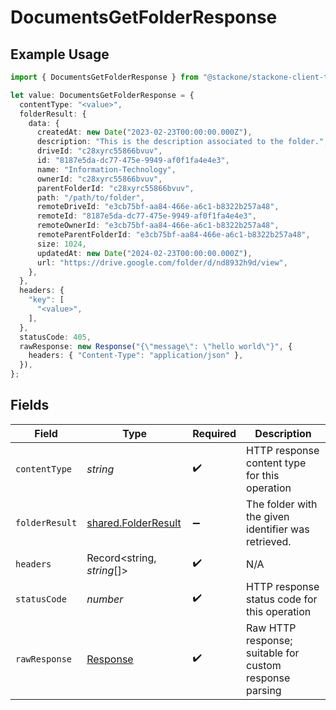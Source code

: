 # DocumentsGetFolderResponse

## Example Usage

```typescript
import { DocumentsGetFolderResponse } from "@stackone/stackone-client-ts/sdk/models/operations";

let value: DocumentsGetFolderResponse = {
  contentType: "<value>",
  folderResult: {
    data: {
      createdAt: new Date("2023-02-23T00:00:00.000Z"),
      description: "This is the description associated to the folder.",
      driveId: "c28xyrc55866bvuv",
      id: "8187e5da-dc77-475e-9949-af0f1fa4e4e3",
      name: "Information-Technology",
      ownerId: "c28xyrc55866bvuv",
      parentFolderId: "c28xyrc55866bvuv",
      path: "/path/to/folder",
      remoteDriveId: "e3cb75bf-aa84-466e-a6c1-b8322b257a48",
      remoteId: "8187e5da-dc77-475e-9949-af0f1fa4e4e3",
      remoteOwnerId: "e3cb75bf-aa84-466e-a6c1-b8322b257a48",
      remoteParentFolderId: "e3cb75bf-aa84-466e-a6c1-b8322b257a48",
      size: 1024,
      updatedAt: new Date("2024-02-23T00:00:00.000Z"),
      url: "https://drive.google.com/folder/d/nd8932h9d/view",
    },
  },
  headers: {
    "key": [
      "<value>",
    ],
  },
  statusCode: 405,
  rawResponse: new Response("{\"message\": \"hello world\"}", {
    headers: { "Content-Type": "application/json" },
  }),
};
```

## Fields

| Field                                                                 | Type                                                                  | Required                                                              | Description                                                           |
| --------------------------------------------------------------------- | --------------------------------------------------------------------- | --------------------------------------------------------------------- | --------------------------------------------------------------------- |
| `contentType`                                                         | *string*                                                              | :heavy_check_mark:                                                    | HTTP response content type for this operation                         |
| `folderResult`                                                        | [shared.FolderResult](../../../sdk/models/shared/folderresult.md)     | :heavy_minus_sign:                                                    | The folder with the given identifier was retrieved.                   |
| `headers`                                                             | Record<string, *string*[]>                                            | :heavy_check_mark:                                                    | N/A                                                                   |
| `statusCode`                                                          | *number*                                                              | :heavy_check_mark:                                                    | HTTP response status code for this operation                          |
| `rawResponse`                                                         | [Response](https://developer.mozilla.org/en-US/docs/Web/API/Response) | :heavy_check_mark:                                                    | Raw HTTP response; suitable for custom response parsing               |